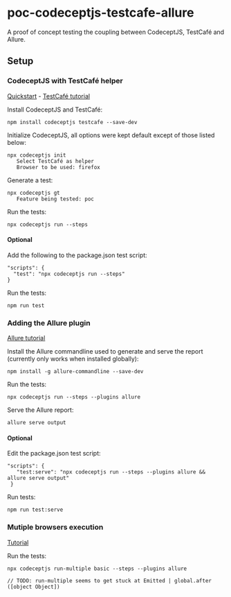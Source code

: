# poc-codeceptjs-testcafe-allure
 A proof of concept testing the coupling between CodeceptJS, TestCafé and Allure.
 
 ## Setup
 ### CodeceptJS with TestCafé helper 
 [Quickstart](https://codecept.io/quickstart/) - [TestCafé tutorial]( https://codecept.io/testcafe/)
 
 Install CodeceptJS and TestCafé: 
 
 `npm install codeceptjs testcafe --save-dev`
 
 Initialize CodeceptJS, all options were kept default except of those listed below:
 
 ```
 npx codeceptjs init
    Select TestCafé as helper
    Browser to be used: firefox
 ```
 
 Generate a test:
 
 ```
 npx codeceptjs gt
    Feature being tested: poc
 ```
 
 Run the tests:
 
 `npx codeceptjs run --steps`

 #### Optional
 Add the following to the package.json test script:
 
  ```
  "scripts": {
    "test": "npx codeceptjs run --steps"
  }
  ```
  
 Run the tests:
 
 `npm run test`

### Adding the Allure plugin
[Allure tutorial](https://codecept.io/plugins/#allure)
 
 Install the Allure commandline used to generate and serve the report (currently only works when installed globally):
 
 `npm install -g allure-commandline --save-dev`
 
 Run the tests:
 
 `npx codeceptjs run --steps --plugins allure`
 
 Serve the Allure report:
 
 `allure serve output`

#### Optional
 Edit the package.json test script:
 
 ```
 "scripts": {
    "test:serve": "npx codeceptjs run --steps --plugins allure && allure serve output"
  } 
  ```
  
 Run tests:
 
 `npm run test:serve`


### Mutiple browsers execution
[Tutorial](https://codecept.io/parallel/#multiple-browsers-execution)

Run the tests:

`npx codeceptjs run-multiple basic --steps --plugins allure`

`// TODO: run-multiple seems to get stuck at Emitted | global.after ([object Object])`
